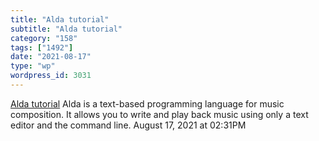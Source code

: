 ```yaml
---
title: "Alda tutorial"
subtitle: "Alda tutorial"
category: "158"
tags: ["1492"]
date: "2021-08-17"
type: "wp"
wordpress_id: 3031
---
```

[ Alda tutorial](https://alda.io/tutorial/)
 Alda is a text-based programming language for music composition. It allows you to write and play back music using only a text editor and the command line.
August 17, 2021 at 02:31PM